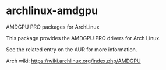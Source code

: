 # archlinux-amdgpu
AMDGPU PRO packages for ArchLinux

This package provides the AMDGPU PRO drivers for Arch Linux.

See the related entry on the AUR for more information.

Arch wiki: https://wiki.archlinux.org/index.php/AMDGPU

